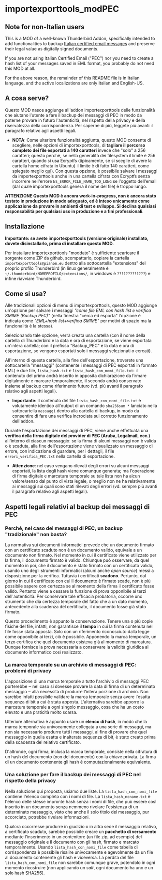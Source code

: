 # importexporttools_modPEC

## Note for non-Italian users
This is a MOD of a well-known Thunderbird Addon,
specifically intended to add functionalities to backup [Italian certified email messages](https://en.wikipedia.org/wiki/Certified_email) and preserve their legal value as digitally signed documents.

If you are not using Italian Certified Email ("PEC") nor you need to create a
hash list of your messages saved in EML format, you probably do not need this
MOD at all.

For the above reason, the remainder of this README file is in Italian language, and the active localizations are only Italian and English-US.

## A cosa serve?
Questo MOD nasce aggiunge all'addon importexporttools delle funzionalità che aiutano l'utente a fare il backup dei messaggi di PEC in modo da poterne provare in futuro l'autenticità, nel rispetto della privacy e della riservatezza della corrispondenza. Per saperne di più, leggete più avanti il paragrafo relativo agli aspetti legali.

* **NOTA**: Come ulteriore funzionalità aggiunta, questo MOD consente di scegliere, nelle opzioni di importexporttools, di **tagliare il percorso completo dei file esportati a 140 caratteri** invece che "solo" a 256 caratteri; questo perchè, se nella generalità dei filesystem il limite è 256 caratteri, quando si usa Ecryptfs (tipicamente, se si sceglie di avere la cartella home cifrata in Ubuntu) il limite è di fatto 140 caratteri, come spiegato meglio [qui](https://unix.stackexchange.com/questions/32795/what-is-the-maximum-allowed-filename-and-folder-size-with-ecryptfs)). Con questa opzione, è possibile salvare i messaggi da importexporttools anche in una cartella cifrata con Ecryptfs senza incorrere nell'errore `NS_ERROR_FILE_NAME_TOO_LONG` se l'oggetto dell'email (dal quale importexporttools genera il nome del file) è troppo lungo.

**ATTENZIONE Questo MOD è ancora work-in-progress, non è ancora stato testato in produzione in modo adeguato, ed è inteso unicamente come applicazione da provare in ambienti di test e sviluppo. Si declina qualsiasi responsabilità per qualsiasi uso in produzione e a fini professionali.**

## Installazione

**Importante: se avete importexporttools (versione originale) installato, dovete disinstallarlo, prima di installare questo MOD.**

Per installare importexporttools "moddato" è sufficiente scaricare il sorgente come ZIP da github, scompattarlo, copiare la cartella `importexporttools@pianon.eu` dentro alla sottocartella "extensions" del proprio profilo Thunderbird (in linux generalmente è `~/.thunderbird/NOMEPROFILO/extensions/`, in windows è `?????????????`) e infine riavviare Thunderbird.

## Come si usa?

Alle tradizionali opzioni di menu di importexporttools, questo MOD aggiunge un'opzione per salvare i messaggi *"come file EML con hash list e verifica SMIME (Backup PEC)"* (nella finestra "cerca ed esporta" l'opzione è indicata come *"EML+hash list+verifica SMIME"* per motivi di spazio ma la funzionalità è la stessa).

Selezionando tale opzione, verrà creata una cartella (con il nome della cartella di Thunderbird e la data e ora di esportazione, se viene esportata un'intera cartella; con il prefisso "Backup_PEC" e la data e ora di esportazione, se vengono esportati solo i messaggi selezionati o cercati).

All'interno di questa cartella, alla fine dell'esportazione, troverete una sottocartella "messaggi" (contenente i messaggi di PEC esportati in formato EML) e due file, `lista_hash.txt` e `lista_hash_con_nomi_file.txt`: il contenuto del primo andrà inserito in apposita dichiarazione da firmare digitalmente e marcare temporalmente, il secondo andrà conservato insieme al backup come riferimento futuro (vd. più avanti il paragrafo relativo agli aspetti legali).

  * **Importante**: Il contenuto del file `lista_hash_con_nomi_file.txt` è volutamente identico all'output di un comando `sha256sum *` lanciato nella sottocartella `messaggi` dentro alla cartella di backup, in modo da consentire di fare una verifica incrociata sul corretto funzionamento dell'addon.

Durante l'esportazione dei messaggi di PEC, viene anche effettuata una **verifica della firma digitale del provider di PEC (Aruba, Legalmail, ecc.)** all'interno di ciascun messaggio: se la firma di alcuni messaggi non è valida o è scaduta, alla fine dell'esportazione viene visualizzato un messaggio di errore, con indicazione di guardare, per i dettagli, il file `errori_verifica_PEC.txt` nella cartella di esportazione.

  * **Attenzione**: nel caso vengano rilevati degli errori su alcuni messaggi esportati, la lista degli hash viene comunque generata; ma l'operazione di firma digitale e marcatura temporale su tale lista non ha alcun valore/senso dal punto di vista legale, o meglio non ne ha relativamente ai messaggi sui quali sono stati rilevati degli errori (vd. sempre più avanti il paragrafo relativo agli aspetti legali).

## Aspetti legali relativi al backup dei messaggi di PEC
### Perchè, nel caso dei messaggi di PEC, un backup "tradizionale" non basta?

La normativa sui documenti informatici prevede che un documento firmato con un certificato scaduto non è un documento valido, equivale a un documento non firmato. Nel momento in cui il certificato viene utilizzato per la firma, il documento firmato è valido. Chiunque può osservare, da quel momento in poi, che il documento è stato firmato con un certificato valido, usando uno degli strumenti informatici (alcuni anche _open source_) messi a disposizione per la verifica. Tuttavia i certificati **scadono**. Pertanto, dal giorno in cui il certificato con cui il documento è firmato scade, non è più possibile sapere con certezza se al momento della firma il certificato fosse valido. Pertanto viene a cessare la funzione di prova opponibile ai terzi dell'autenticità. Per conservare tale efficacia probatoria, occorre uno strumento che dia certezza temporale del fatto che a un dato momento, antecedente alla scadenza del certificato, il documento fosse già stato firmato.

Questo procedimento è appunto la conservazione. Tenere una o più copie fisiche del file, infatti, non garantisce il **tempo** in cui la firma contenuta nel file fosse stata apposta. Solo con un riferimento riconosciuto dalla legge come opponibile ai terzi, ciò è possibile. Apponendo la marca temporale, un terzo certifica che quel documento esisteva già al momento di marcatura. Dunque fornisce la prova necessaria a conservare la validità giuridica al documento informatico così realizzato.


### La marca temporale su un archivio di messaggi di PEC: problemi di privacy

L'apposizione di una marca temporale a tutto l'archivio di messaggi PEC porterebbe ‒ nel caso si dovesse provare la data di firma di un determinato messaggio ‒ alla necessità di produrre l'intera porzione di archivio. Non sarebbe infatti possibile validare la marca temporale senza avere l'esatta sequenza di bit a cui è stata apposta. L'alternativa sarebbe apporre la marcatura temporale a ogni singolo messaggio, cosa che ha un costo elevato e una praticità molto scarsa.

Ulteriore alternativa è appunto usare un **elenco di hash**, in modo che la marca temporale sia univocamente collegata a una serie di messaggi, ma non sia necessario produrre tutti i messaggi, al fine di provare che quel messaggio in quella esatta e inalterata sequenza di bit, è stato creato prima della scadenza del relativo certificato.

D'altronde, ogni firma, inclusa la marca temporale, consiste nella cifratura di un hash del documento (non del documento) con la chiave privata. La firma di un documento contenente gli hash è computazionalmente equivalente.

### Una soluzione per fare il backup dei messaggi di PEC nel rispetto della privacy

Nella soluzione qui proposta, usiamo due liste. La `lista_hash_con_nomi_file` contiene l'elenco completo con i nomi di file. La `lista_hash_noname.txt` è l'elenco delle stesse impronte hash senza i nomi di file, che può essere così inserito in un documento senza nemmeno rivelare l'esistenza di un determinato messaggio, visto che anche il solo titolo del messaggio, pur accorciato, potrebbe rivelare informazioni.

Qualora occorresse produrre in giudizio o in altra sede il messaggio relativo, a certificato scaduto, sarebbe possibile creare un **pacchetto di versamento** mediante l'inserimento in un contenitore (un file zip, ad esempio) del messaggio originale e il documento con gli hash, firmato e marcato temporalmente. Usando `lista_hash_con_nomi_file` come tabella di corrispondenza è possibile risalire univocamente e agevolmente da un file al documento contenente gli hash e viceversa. La perdita del file `lista_hash_con_nomi_file` non sarebbe comunque grave, potendolo in ogni momento ricostruire (non applicando un _salt_, ogni documento ha uno e un solo hash SHA256).
